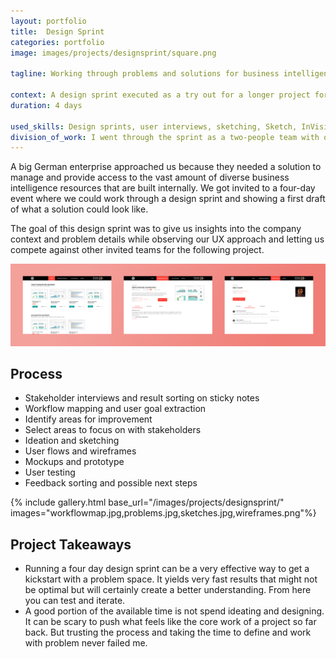 ```yaml
---
layout: portfolio
title:  Design Sprint
categories: portfolio
image: images/projects/designsprint/square.png

tagline: Working through problems and solutions for business intelligence management

context: A design sprint executed as a try out for a longer project for a big client at Cognizant.
duration: 4 days

used_skills: Design sprints, user interviews, sketching, Sketch, InVision
division_of_work: I went through the sprint as a two-people team with our Head of UX
---
```


A big German enterprise approached us because they needed a solution to manage and provide access to the vast amount of diverse business intelligence resources that are built internally. We got invited to a four-day event where we could work through a design sprint and showing a first draft of what a solution could look like.

The goal of this design sprint was to give us insights into the company context and problem details while observing our UX approach and letting us compete against other invited teams for the following project.

<div class="images">
    <a href="/images/projects/designsprint/head.png">
        <img src="/images/projects/designsprint/head.png" class="full-width">
    </a>
</div>

## Process

- Stakeholder interviews and result sorting on sticky notes
- Workflow mapping and user goal extraction
- Identify areas for improvement
- Select areas to focus on with stakeholders
- Ideation and sketching
- User flows and wireframes
- Mockups and prototype
- User testing
- Feedback sorting and possible next steps

{% include gallery.html base_url="/images/projects/designsprint/"
                        images="workflowmap.jpg,problems.jpg,sketches.jpg,wireframes.png"%}

## Project Takeaways

- Running a four day design sprint can be a very effective way to get a kickstart with a problem space. It yields very fast results that might not be optimal but will certainly create a better understanding. From here you can test and iterate.
- A good portion of the available time is not spend ideating and designing. It can be scary to push what feels like the core work of a project so far back. But trusting the process and taking the time to define and work with problem never failed me.